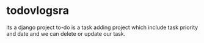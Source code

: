 # todovlogsra
its a django project
to-do is a task adding project which include task priority and date
and we can delete or update our task.

